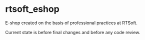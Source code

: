 # rtsoft_eshop

E-shop created on the basis of professional practices at RTSoft.

Current state is before final changes and before any code review.
